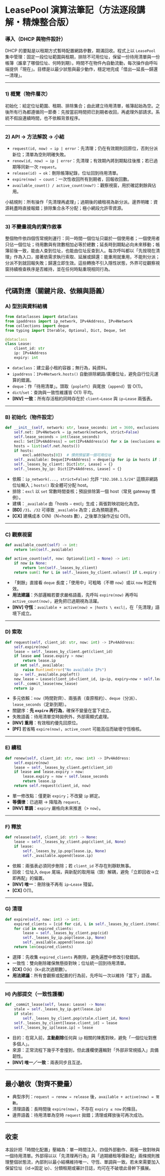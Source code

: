 # LeasePool 演算法筆記（方法逐段講解・精煉整合版）

### 導入（DHCP 與物件設計）

DHCP 的要點是以租期方式暫時配置網路參數，期滿回收。程式上以 `LeasePool` 集中管理：固定一段位址範圍與租期，排除不可用位址，保留一份待用清單與一份帳簿（誰拿了哪個位址、何時到期）。時間不在物件內自動流動，每次操作由呼叫端提供「現在」。目標是以最少狀態與最少動作，穩定地完成「借出—延長—歸還—清理」。

---

### 1) 概覽（物件層次）

初始化：給定位址範圍、租期、排除集合；由此建立待用清單，帳簿起始為空。之後所有行為都遵循同一節奏：先按當前時間把已到期者收回，再處理外部請求。系統不假設連續時間，也不依賴背景程序。

---

### 2) API → 方法解說 → 小結

* `request(id, now) → ip | error`：先清理；仍在有效期則回原位，否則分派新位；清單為空則明確失敗。
* `renew(id, now) → ip | error`：先清理；有效期內將到期點往後推；若已過期等同新一次 `request`。
* `release(id) → ok`：刪除帳簿紀錄，位址回到待用清單。
* `expire(now) → count`：一次性收回所有到期者，回報收回數。
* `available_count() / active_count(now?)`：觀察視窗，用於確認剩餘與佔用。

小結規則：所有操作「先清理再處理」；過期後的續租視為新分派。邊界明確：資源耗盡時直接報錯；排除集合永不分配；極小網段允許零資源。

---

### 3) 不變量視角的實作敘事

整個物件依四個恆常規則運行：同一時間一個位址只屬於一個使用者；一個使用者只佔一個位址；待用數與有效數相加必等於總數；延長時到期點必向未來移動；帳簿前後一致，能由人查到位址，也能由位址反查到人。每次呼叫都以「先按現在清理」作為入口，接著依需求執行索取、延展或歸還：能重用就重用，不能則分派；分派不到就回報失敗；歸還立即生效。這些轉換不引入隱性狀態，外界可從觀察視窗持續檢查秩序是否維持，並在任何時點重現相同行為。

---

## 代碼對應（關鍵片段、依賴與語義）

### A) 型別與資料結構

```python
from dataclasses import dataclass
from ipaddress import ip_network, IPv4Address, IPv4Network
from collections import deque
from typing import Iterable, Optional, Dict, Deque, Set

@dataclass
class Lease:
    client_id: str
    ip: IPv4Address
    expiry: int
```

* `dataclass`：建立最小租約容器；無行為，純資料。
* `ipaddress`：`IPv4Network.hosts()` 自動排除網路/廣播位址，避免自行位元運算的錯漏。
* `deque`：作「待用清單」。頭取（`popleft`）與尾放（`append`）皆 O(1)。
* `dict`/`set`：查詢與一致性維護皆 O(1) 平均。
* **\[INV] 一致**：所有存活租約同時存在於 `client→Lease` 與 `ip→Lease` 兩張表。

---

### B) 初始化（物件設定）

```python
def __init__(self, network: str, lease_seconds: int = 3600, exclusions: Optional[Iterable[str]] = None):
    self.net: IPv4Network = ip_network(network, strict=False)
    self.lease_seconds = int(lease_seconds)
    excl: Set[IPv4Address] = set(IPv4Address(x) for x in (exclusions or []))
    hosts = list(self.net.hosts())
    if hosts:
        excl.add(hosts[0])  # 慣例預留第一個可用位址
    self._available: Deque[IPv4Address] = deque(ip for ip in hosts if ip not in excl)
    self._leases_by_client: Dict[str, Lease] = {}
    self._leases_by_ip: Dict[IPv4Address, Lease] = {}
```

* 依賴：`ip_network(..., strict=False)` 允許 `"192.168.1.5/24"` 這類非網路位址輸入；`hosts()` 取全體可分配 host。
* 排除：`excl` 以 `set` 常數時間查核；預設排除第一個 host（常見 gateway 慣例）。
* 建構：`_available` 由「hosts − excl」生成；兩張對映初始化為空。
* **\[BD]** `/31`、`/32` 可導致 `_available` 為空；此為預期邊界。
* **\[CX]** 建構成本 O(N)（N=hosts 數），之後單次操作近似 O(1)。

---

### C) 觀察視窗

```python
def available_count(self) -> int:
    return len(self._available)

def active_count(self, now: Optional[int] = None) -> int:
    if now is None:
        return len(self._leases_by_client)
    return sum(1 for L in self._leases_by_client.values() if L.expiry > now)
```

* 「剩餘」直接看 `deque` 長度；「使用中」可粗略（不帶 `now`）或以 `now` 判定有效。
* **用法建議**：外部邏輯若要求嚴格語義，先呼叫 `expire(now)` 再呼叫 `active_count(now)`，避免把已過期視為活躍。
* **\[INV] 守恆**：`available + active(now) = |hosts \ excl|`，在「先清理」語境下成立。

---

### D) 索取

```python
def request(self, client_id: str, now: int) -> IPv4Address:
    self.expire(now)
    lease = self._leases_by_client.get(client_id)
    if lease and lease.expiry > now:
        return lease.ip
    if not self._available:
        raise RuntimeError("No available IPs")
    ip = self._available.popleft()
    new_lease = Lease(client_id=client_id, ip=ip, expiry=now + self.lease_seconds)
    self._commit_lease(new_lease)
    return ip
```

* 多元依賴：`now`（時間對齊）、兩張表（查原租約）、`deque`（分派）、`lease_seconds`（定新到期）。
* 關鍵序：**先 `expire` 再行為**，確保不變量在當下成立。
* 失敗語義：待用清單空時拋例外，外部需顯式處理。
* **\[INV] 重用**：有效租約優先回原位。
* **\[PF]** 若省略 `expire(now)`，`active_count` 可能高估而破壞守恆檢核。

---

### E) 續租

```python
def renew(self, client_id: str, now: int) -> IPv4Address:
    self.expire(now)
    lease = self._leases_by_client.get(client_id)
    if lease and lease.expiry > now:
        lease.expiry = now + self.lease_seconds
        return lease.ip
    return self.request(client_id, now)
```

* 單一修改點：僅更新 `expiry`；不改變 `ip` 綁定。
* **等價律**：已過期 → 降階為 `request`。
* **\[INV] 單調**：`expiry` 嚴格向未來推進（> `now`）。

---

### F) 釋放

```python
def release(self, client_id: str) -> None:
    lease = self._leases_by_client.pop(client_id, None)
    if lease:
        self._leases_by_ip.pop(lease.ip, None)
        self._available.append(lease.ip)
```

* 依賴：兩張表必須同步刪除；若 `client_id` 不存在則靜默無事。
* 回收：位址入 `deque` 尾端，與新配的取用端（頭）解耦，避免「立即回收→立即再配」的偏置。
* **\[INV] 唯一**：刪除後不再有 `ip→Lease` 殘留。
* **\[CX]** O(1)。

---

### G) 清理

```python
def expire(self, now: int) -> int:
    expired_clients = [cid for cid, L in self._leases_by_client.items() if L.expiry <= now]
    for cid in expired_clients:
        lease = self._leases_by_client.pop(cid)
        self._leases_by_ip.pop(lease.ip, None)
        self._available.append(lease.ip)
    return len(expired_clients)
```

* 選擇：先收集 `expired_clients` 再刪除，避免遍歷中修改引發錯誤。
* 一致性：雙向刪除確保無懸掛對映；位址統一回到待用清單。
* **\[CX]** O(k)（k=此次過期數）。
* **用法建議**：所有會觀察或配置的行為前，先呼叫一次以維持「當下」語義。

---

### H) 內部提交（一致性護欄）

```python
def _commit_lease(self, lease: Lease) -> None:
    stale = self._leases_by_ip.get(lease.ip)
    if stale:
        self._leases_by_client.pop(stale.client_id, None)
    self._leases_by_client[lease.client_id] = lease
    self._leases_by_ip[lease.ip] = lease
```

* 目的：在寫入前，**主動剷除**任何與 `ip` 相關的陳舊對映，避免「一個位址對應多個人」。
* 來源：正常流程下幾乎不會撞到，但此護欄使邏輯對「外部非常規插入」具備韌性。
* **\[INV] 唯一／一致**：兩表同步且互逆。

---

## 最小驗收（對齊不變量）

* 典型序列：`request → renew → release` 後，`available + active(now) = 常數`。
* 清理語義：長時間後 `expire(now)`，不存在 `expiry ≤ now` 的條目。
* 邊界語義：待用清單為空時 `request` 拋錯；清理或釋放後可再次成功。

---

## 收束

本設計把「時間化配置」壓縮為：單一時間注入、四個外部動作、兩張一致對映與一個待用清單。外部得以以「先清理再行為」與「過期續租等價新配」兩條規則推理整個狀態流，內部則以最小結構維持唯一、守恆、單調與一致。若未來需要加入保留位址（id→固定 ip）、分類租期或審計日誌，均可在不破壞此骨幹下擴展。
